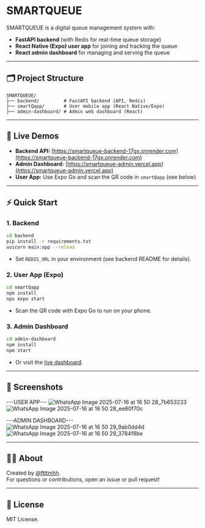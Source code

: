 # SMARTQUEUE

SMARTQUEUE is a digital queue management system with:
- **FastAPI backend** (with Redis for real-time queue storage)
- **React Native (Expo) user app** for joining and tracking the queue
- **React admin dashboard** for managing and serving the queue

---

## 🗂️ Project Structure

```
SMARTQUEUE/
├── backend/         # FastAPI backend (API, Redis)
├── smartQapp/       # User mobile app (React Native/Expo)
├── admin-dashboard/ # Admin web dashboard (React)
```

---

## 🚀 Live Demos

- **Backend API:** [https://smartqueue-backend-17gx.onrender.com](https://smartqueue-backend-17gx.onrender.com)
- **Admin Dashboard:** [https://smartqueue-admin.vercel.app](https://smartqueue-admin.vercel.app)
- **User App:** Use Expo Go and scan the QR code in `smartQapp` (see below)

---

## ⚡ Quick Start

### 1. **Backend**
```sh
cd backend
pip install -r requirements.txt
uvicorn main:app --reload
```
- Set `REDIS_URL` in your environment (see backend README for details).

### 2. **User App (Expo)**
```sh
cd smartQapp
npm install
npx expo start
```
- Scan the QR code with Expo Go to run on your phone.

### 3. **Admin Dashboard**
```sh
cd admin-dashboard
npm install
npm start
```
- Or visit the [live dashboard](https://smartqueue-admin.vercel.app).

---

## 📱 Screenshots

---USER APP---
![WhatsApp Image 2025-07-16 at 16 50 28_7b653233](https://github.com/user-attachments/assets/37440b36-7d70-4d9a-a217-dfa46b0963a8)
![WhatsApp Image 2025-07-16 at 16 50 28_ee60f70c](https://github.com/user-attachments/assets/9e3f0c43-12e9-4e1c-8d96-5ed5cd919de0)

---ADMIN DASHBOARD---
![WhatsApp Image 2025-07-16 at 16 50 29_9ab0dd4d](https://github.com/user-attachments/assets/275e8d92-1870-417c-9b09-62229d34087c)
![WhatsApp Image 2025-07-16 at 16 50 29_3784f8be](https://github.com/user-attachments/assets/c7c9b7be-8a45-41e2-aeff-ea7928ae36fa)


---

## 🙋‍♂️ About

Created by [@ftttmhh](https://github.com/ftttmhh).  
For questions or contributions, open an issue or pull request!

---

## 📝 License

MIT License.

